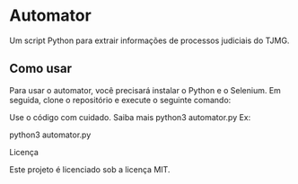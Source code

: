 # Automator

Um script Python para extrair informações de processos judiciais do TJMG.

## Como usar

Para usar o automator, você precisará instalar o Python e o Selenium. Em seguida, clone o repositório e execute o seguinte comando:

Use o código com cuidado. Saiba mais
python3 automator.py
Ex:

python3 automator.py

Licença

Este projeto é licenciado sob a licença MIT.
